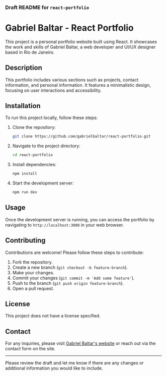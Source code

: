 ### Draft README for `react-portfolio`

# Gabriel Baltar - React Portfolio

This project is a personal portfolio website built using React. It showcases the work and skills of Gabriel Baltar, a web developer and UI/UX designer based in Rio de Janeiro.

## Description

This portfolio includes various sections such as projects, contact information, and personal information. It features a minimalistic design, focusing on user interactions and accessibility.

## Installation

To run this project locally, follow these steps:

1. Clone the repository:
   ```sh
   git clone https://github.com/gabrielbaltar/react-portfolio.git
   ```
2. Navigate to the project directory:
   ```sh
   cd react-portfolio
   ```
3. Install dependencies:
   ```sh
   npm install
   ```
4. Start the development server:
   ```sh
   npm run dev
   ```

## Usage

Once the development server is running, you can access the portfolio by navigating to `http://localhost:3000` in your web browser.

## Contributing

Contributions are welcome! Please follow these steps to contribute:

1. Fork the repository.
2. Create a new branch (`git checkout -b feature-branch`).
3. Make your changes.
4. Commit your changes (`git commit -m 'Add some feature'`).
5. Push to the branch (`git push origin feature-branch`).
6. Open a pull request.

## License

This project does not have a license specified.

## Contact

For any inquiries, please visit [Gabriel Baltar's website](https://www.gabrielbaltar.com.br) or reach out via the contact form on the site.

---

Please review the draft and let me know if there are any changes or additional information you would like to include.
